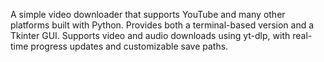 A simple video downloader that supports YouTube and many other platforms built with Python. Provides both a terminal-based version and a Tkinter GUI. Supports video and audio downloads using yt-dlp, with real-time progress updates and customizable save paths.